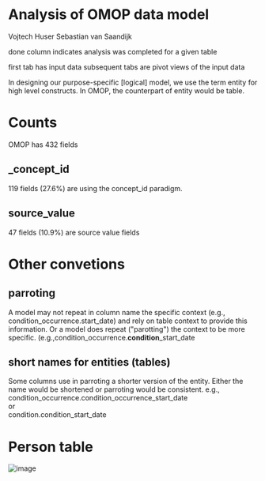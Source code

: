 # Analysis of OMOP data model

Vojtech Huser
Sebastian van Saandijk

done column indicates analysis was completed for a given table

first tab has input data
subsequent tabs are pivot views of the input data

In designing our purpose-specific [logical] model, we use the term entity for high level constructs. In OMOP, the counterpart of entity would be table.

# Counts

OMOP has 432 fields

## _concept_id
119 fields (27.6%)  are using the concept_id paradigm.

## source_value
47 fields (10.9%) are source value fields

# Other convetions
## parroting
A model may not repeat in column name the specific context (e.g., condition_occurrence.start_date) and rely on table context to provide this information.
Or a model does repeat ("parotting") the context to be more specific. (e.g.,condition_occurrence.**condition**_start_date

## short names for entities (tables)
Some columns use in parroting a shorter version of the entity. Either the name would be shortened or parroting would be consistent.
e.g.,  
condition_occurrence.condition_occurrence_start_date  
or  
condition.condition_start_date


# Person table

![image](https://github.com/user-attachments/assets/f9d5d94f-a772-4dcb-b5b5-b8477c27ae93)

